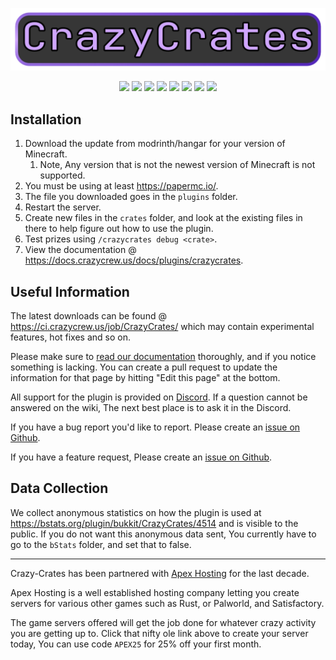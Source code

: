 <center><div align="center">

![CrazyCrates](https://raw.githubusercontent.com/Crazy-Crew/Branding/main/crazycrates/banner/webp/banner.webp)

[![][build-shield]][build-url]
[![][discord-shield]][discord-url]
[![][contributors-shield]][contributors-url]
[![][forks-shield]][forks-url]
[![][stars-shield]][stars-url]
[![][issues-shield]][issues-url]
[![][license-shield]][license-url]
[![][codefactor-shield]][codefactor-url]

</div></center>

## Installation
1) Download the update from modrinth/hangar for your version of Minecraft.
   1) Note, Any version that is not the newest version of Minecraft is not supported.
2) You must be using at least https://papermc.io/.
3) The file you downloaded goes in the `plugins` folder.
4) Restart the server.
5) Create new files in the `crates` folder, and look at the existing files in there to help figure out how to use the plugin.
6) Test prizes using `/crazycrates debug <crate>`.
7) View the documentation @ https://docs.crazycrew.us/docs/plugins/crazycrates.

## Useful Information
The latest downloads can be found @ https://ci.crazycrew.us/job/CrazyCrates/ which may contain experimental features, hot fixes and so on.

Please make sure to [read our documentation](https://docs.crazycrew.us/docs/plugins/crazycrates) thoroughly, and if you notice something is lacking. You can create a pull request to update the information for that page by hitting "Edit this page" at the bottom.

All support for the plugin is provided on [Discord](https://discord.gg/badbones-s-live-chat-182615261403283459). If a question cannot be answered on the wiki, The next best place is to ask it in the Discord.

If you have a bug report you'd like to report. Please create an [issue on Github](https://github.com/Crazy-Crew/CrazyCrates/issues/new?assignees=ryderbelserion&labels=type%3A+bug&projects=&template=bugs.yml).

If you have a feature request, Please create an [issue on Github](https://github.com/Crazy-Crew/CrazyCrates/issues/new?assignees=ryderbelserion&labels=type%3A+feature+request&projects=&template=features.yml).

## Data Collection
We collect anonymous statistics on how the plugin is used at https://bstats.org/plugin/bukkit/CrazyCrates/4514 and is visible to the public.
If you do not want this anonymous data sent, You currently have to go to the `bStats` folder, and set that to false.

<hr>

Crazy-Crates has been partnered with [Apex Hosting](https://billing.apexminecrafthosting.com/aff.php?aff=5511) for the last decade.

Apex Hosting is a well established hosting company letting you create servers for various other games such as Rust, or Palworld, and Satisfactory.

The game servers offered will get the job done for whatever crazy activity you are getting up to. Click that nifty ole link above to create your server today, You can use code `APEX25` for 25% off your first month.

[contributors-shield]: https://img.shields.io/github/contributors/Crazy-Crew/CrazyCrates.svg?style=flat&logo=appveyor
[contributors-url]: https://github.com/Crazy-Crew/CrazyCrates/graphs/contributors
[forks-shield]: https://img.shields.io/github/forks/Crazy-Crew/CrazyCrates.svg?style=flat&logo=appveyor
[forks-url]: https://github.com/Crazy-Crew/CrazyCrates/network/members
[stars-shield]: https://img.shields.io/github/stars/Crazy-Crew/CrazyCrates.svg?style=flat&logo=appveyor
[stars-url]: https://github.com/Crazy-Crew/CrazyCrates/stargazers
[issues-shield]: https://img.shields.io/github/issues/Crazy-Crew/CrazyCrates.svg?style=flat&logo=appveyor
[issues-url]: https://github.com/Crazy-Crew/CrazyCrates/issues
[license-shield]: https://img.shields.io/github/license/Crazy-Crew/CrazyCrates.svg?style=flat&logo=appveyor
[license-url]: https://github.com/Crazy-Crew/CrazyCrates/blob/main/LICENSE
[build-shield]: https://ci.crazycrew.us/job/CrazyCrates//badge/icon
[build-url]: https://ci.crazycrew.us/job/CrazyCrates
[discord-shield]: https://img.shields.io/discord/241667244927483904.svg?label=discord&logo=discord
[discord-url]: https://discord.gg/badbones-s-live-chat-182615261403283459
[codefactor-shield]: https://www.codefactor.io/repository/github/crazy-crew/crazycrates/badge
[codefactor-url]: https://www.codefactor.io/repository/github/crazy-crew/crazycrates